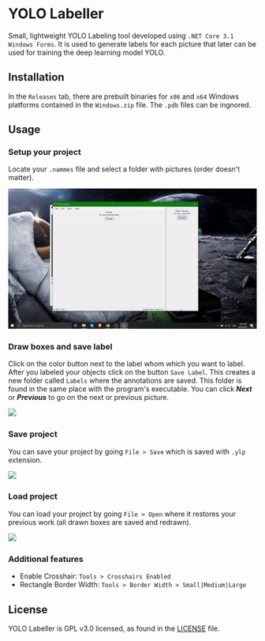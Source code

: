 # YOLO Labeller
Small, lightweight YOLO Labeling tool developed using `.NET Core 3.1 Windows Forms`. It is used to generate labels for each picture that later can be used for training the deep learning model YOLO.

## Installation
In the `Releases` tab, there are prebuilt binaries for `x86` and `x64` Windows platforms contained in the `Windows.zip` file. The `.pdb` files can be ingnored.
## Usage
### Setup your project
Locate your `.nammes` file and select a folder with pictures (order doesn't matter).

![](https://github.com/toli23/YOLOLabeler_VP/blob/master/User%20Guide/select_stuff.gif)

### Draw boxes and save label
Click on the color button next to the label whom which you want to label. After you labeled your objects click on the button `Save Label`. This creates a new folder called `Labels` where the annotations are saved. This folder is found in the same place with the program's executable.
You can click ***Next*** or ***Previous*** to go on the next or previous picture.

![](https://github.com/toli23/YOLOLabeler_VP/blob/master/User%20Guide/draw_stuff.gif)

### Save project
You can save your project by going `File > Save` which is saved with `.ylp` extension.

![](https://github.com/toli23/YOLOLabeler_VP/blob/master/User%20Guide/draw_stuff.gif)

### Load project
You can load your project by going `File > Open` where it restores your previous work (all drawn boxes are saved and redrawn).

![](https://github.com/toli23/YOLOLabeler_VP/blob/master/User%20Guide/load_stuff.gif)

### Additional features
* Enable Crosshair: `Tools > Crosshairs Enabled`
* Rectangle Border Width: `Tools > Border Width > Small|Medium|Large`

## License
YOLO Labeller is GPL v3.0 licensed, as found in the [LICENSE](LICENSE) file.

